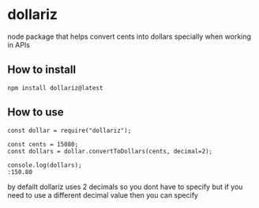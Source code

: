 # dollariz
node package that helps convert cents into dollars specially when working in APIs

## How to install
`npm install dollariz@latest`

## How to use

```
const dollar = require("dollariz");

const cents = 15080;
const dollars = dollar.convertToDollars(cents, decimal=2);

console.log(dollars);
:150.80
```
by defailt dollariz uses 2 decimals so you dont have to specify but if you need to use a different decimal value then you can specify 
